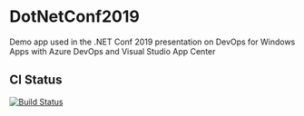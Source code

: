 # DotNetConf2019
Demo app used in the .NET Conf 2019 presentation on DevOps for Windows Apps with Azure DevOps and Visual Studio App Center


## CI Status
[![Build Status](https://dajaco.visualstudio.com/DotNetConf2019/_apis/build/status/diverdan92.DotNetConf2019?branchName=master)](https://dajaco.visualstudio.com/DotNetConf2019/_build/latest?definitionId=33&branchName=master)
